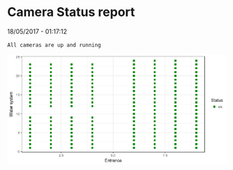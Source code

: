 Camera Status report
================
18/05/2017 - 01:17:12

    All cameras are up and running

![](camreport_files/figure-markdown_github/unnamed-chunk-2-1.png)

